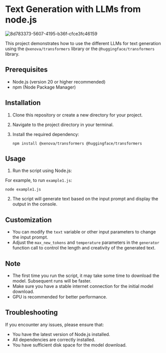 # Text Generation with LLMs from node.js 

![8d783373-5607-4195-b36f-cfce3fc46159](https://github.com/user-attachments/assets/02e9eaad-caa9-4113-b4f1-22833abfd547)


This project demonstrates how to use the different LLMs for text generation using the `@xenova/transformers` library or the `@huggingface/transformers` library.

## Prerequisites

- Node.js (version 20 or higher recommended)
- npm (Node Package Manager)

## Installation

1. Clone this repository or create a new directory for your project.

2. Navigate to the project directory in your terminal.

3. Install the required dependency:
   ```
   npm install @xenova/transformers @huggingface/transformers 
   ```

## Usage

1. Run the script using Node.js:

  For example, to run `example1.js`:
   ```
   node example1.js
   ```

2. The script will generate text based on the input prompt and display the output in the console.

## Customization

- You can modify the `text` variable or other input parameters to change the input prompt.
- Adjust the `max_new_tokens` and `temperature` parameters in the `generator` function call to control the length and creativity of the generated text.

## Note

- The first time you run the script, it may take some time to download the model. Subsequent runs will be faster.
- Make sure you have a stable internet connection for the initial model download.
- GPU is recommended for better performance.

## Troubleshooting

If you encounter any issues, please ensure that:
- You have the latest version of Node.js installed.
- All dependencies are correctly installed.
- You have sufficient disk space for the model download.

